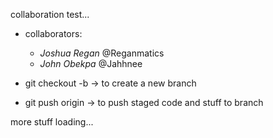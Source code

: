 collaboration test...

- collaborators: 
	- _Joshua Regan_ @Reganmatics
	- _John Obekpa_  @Jahhnee	

- git checkout -b <branch-name> -> to create a new branch
- git push origin <branch-name> -> to push staged code and stuff to branch <branch-name>

more stuff loading...
